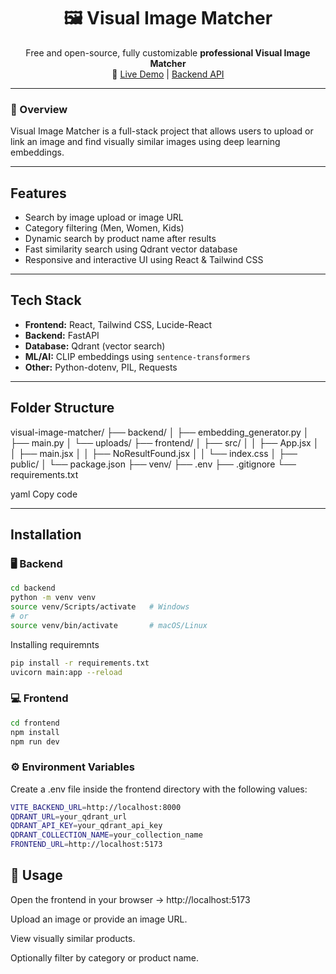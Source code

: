 <h1 align="center">🖼️ Visual Image Matcher</h1>

<p align="center">
Free and open-source, fully customizable <b>professional Visual Image Matcher</b><br>
🔗 <a href="https://your-frontend.vercel.app" target="_blank">Live Demo</a> |
<a href="https://janaksorout-visual-image-backend-deploy.hf.space" target="_blank">Backend API</a>
</p>

---

### 🧠 Overview
Visual Image Matcher is a full-stack project that allows users to upload or link an image and find visually similar images using deep learning embeddings.

---

## Features

- Search by image upload or image URL
- Category filtering (Men, Women, Kids)
- Dynamic search by product name after results
- Fast similarity search using Qdrant vector database
- Responsive and interactive UI using React & Tailwind CSS

---

## Tech Stack

- **Frontend:** React, Tailwind CSS, Lucide-React
- **Backend:** FastAPI
- **Database:** Qdrant (vector search)
- **ML/AI:** CLIP embeddings using `sentence-transformers`
- **Other:** Python-dotenv, PIL, Requests

---

## Folder Structure

visual-image-matcher/
├── backend/
│ ├── embedding_generator.py
│ ├── main.py
│ └── uploads/
├── frontend/
│ ├── src/
│ │ ├── App.jsx
│ │ ├── main.jsx
│ │ ├── NoResultFound.jsx
│ │ └── index.css
│ ├── public/
│ └── package.json
├── venv/
├── .env
├── .gitignore
└── requirements.txt

yaml
Copy code

---

## Installation

### 🖥️ Backend

```bash
cd backend
python -m venv venv
source venv/Scripts/activate   # Windows
# or
source venv/bin/activate       # macOS/Linux
```
Installing requiremnts

```bash
pip install -r requirements.txt
uvicorn main:app --reload
```

### 💻 Frontend

```bash
cd frontend
npm install
npm run dev
```
### ⚙️ Environment Variables
Create a .env file inside the frontend directory with the following values:

```bash
VITE_BACKEND_URL=http://localhost:8000
QDRANT_URL=your_qdrant_url
QDRANT_API_KEY=your_qdrant_api_key
QDRANT_COLLECTION_NAME=your_collection_name
FRONTEND_URL=http://localhost:5173
```

## 🚀 Usage
Open the frontend in your browser → http://localhost:5173

Upload an image or provide an image URL.

View visually similar products.

Optionally filter by category or product name.
